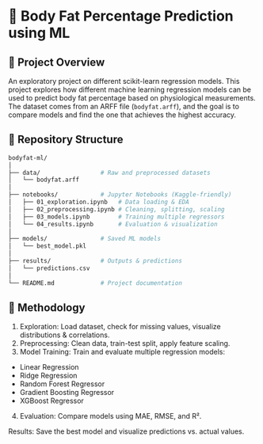 # 🧠 Body Fat Percentage Prediction using ML
## 📌 Project Overview
An exploratory project on different scikit-learn regression models. This project explores how different machine learning regression models can be used to predict body fat percentage based on physiological measurements.
The dataset comes from an ARFF file (`bodyfat.arff`), and the goal is to compare models and find the one that achieves the highest accuracy.

## 📂 Repository Structure
```bash
bodyfat-ml/
│
├── data/                 # Raw and preprocessed datasets
│   └── bodyfat.arff
│
├── notebooks/            # Jupyter Notebooks (Kaggle-friendly)
│   ├── 01_exploration.ipynb   # Data loading & EDA
│   ├── 02_preprocessing.ipynb # Cleaning, splitting, scaling
│   ├── 03_models.ipynb        # Training multiple regressors
│   └── 04_results.ipynb       # Evaluation & visualization
│
├── models/               # Saved ML models
│   └── best_model.pkl
│
├── results/              # Outputs & predictions
│   └── predictions.csv
│
└── README.md             # Project documentation
```
## 🔬 Methodology

1. Exploration: Load dataset, check for missing values, visualize distributions & correlations.
2. Preprocessing: Clean data, train-test split, apply feature scaling.
3. Model Training: Train and evaluate multiple regression models:
  - Linear Regression
  - Ridge Regression
  - Random Forest Regressor
  - Gradient Boosting Regressor
  - XGBoost Regressor

4. Evaluation: Compare models using MAE, RMSE, and R².

Results: Save the best model and visualize predictions vs. actual values.


